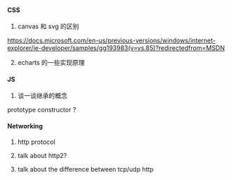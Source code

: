 #### CSS
1. canvas 和 svg 的区别

https://docs.microsoft.com/en-us/previous-versions/windows/internet-explorer/ie-developer/samples/gg193983(v=vs.85)?redirectedfrom=MSDN


2. echarts 的一些实现原理


#### JS

1. 谈一谈继承的概念 

prototype  constructor ?



#### Networking

1. http protocol

2. talk about http2?

3. talk about the difference between tcp/udp  http